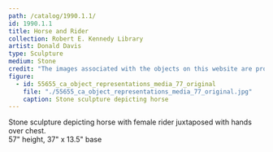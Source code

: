 ```yaml
---
path: /catalog/1990.1.1/
id: 1990.1.1
title: Horse and Rider
collection: Robert E. Kennedy Library
artist: Donald Davis
type: Sculpture
medium: Stone
credit: "The images associated with the objects on this website are protected under United States copyright laws. We are pleased to share these materials as an educational resource for the public for non-commercial, educational and personal use only, or for fair use as defined by law. Photo: Hannah Travis/Kennedy Library"
figure:
  - id: 55655_ca_object_representations_media_77_original
    file: "./55655_ca_object_representations_media_77_original.jpg"
    caption: Stone sculpture depicting horse 
---
```

Stone sculpture depicting horse with female rider juxtaposed with hands over chest.    
57" height, 37" x 13.5" base
